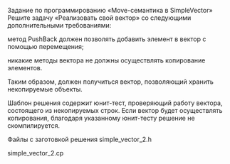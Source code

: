 Задание по программированию «Move-семантика в SimpleVector»
Решите задачу «Реализовать свой вектор» со следующими дополнительными требованиями:

метод PushBack должен позволять добавить элемент в вектор с помощью перемещения;

никакие методы вектора не должны осуществлять копирование элементов.

Таким образом, должен получиться вектор, позволяющий хранить некопируемые объекты.

Шаблон решения содержит юнит-тест, проверяющий работу вектора, состоящего из некопируемых строк. Если вектор будет осуществлять копирования, благодаря указанному юнит-тесту решение не скомпилируется.

Файлы с заготовкой решения
simple_vector_2.h

simple_vector_2.cp